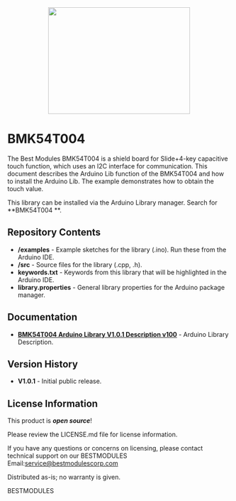 <div align=center>
<img src="https://github.com/BestModules-ArduinoLibraries/img/blob/main/BMK54T004_V1.0.png" width="320" height="240"> 
</div> 

BMK54T004 
===========================================================

The Best Modules BMK54T004 is a shield board for Slide+4-key capacitive touch function, which uses an I2C interface for communication. This document describes the Arduino Lib function of the BMK54T004 and how to install the Arduino Lib. The example demonstrates how to obtain the touch value.


This library can be installed via the Arduino Library manager. Search for **BMK54T004 **. 

Repository Contents
-------------------

* **/examples** - Example sketches for the library (.ino). Run these from the Arduino IDE. 
* **/src** - Source files for the library (.cpp, .h).
* **keywords.txt** - Keywords from this library that will be highlighted in the Arduino IDE. 
* **library.properties** - General library properties for the Arduino package manager. 

Documentation 
-------------------

* **[BMK54T004 Arduino Library V1.0.1 Description v100]( https://www.bestmodulescorp.com/bmk54t004.html#tab-product2 )** - Arduino Library Description.

Version History  
-------------------

* **V1.0.1** - Initial public release.

License Information
-------------------

This product is _**open source**_! 

Please review the LICENSE.md file for license information. 

If you have any questions or concerns on licensing, please contact technical support on our BESTMODULES Email:service@bestmodulescorp.com

Distributed as-is; no warranty is given.

BESTMODULES
